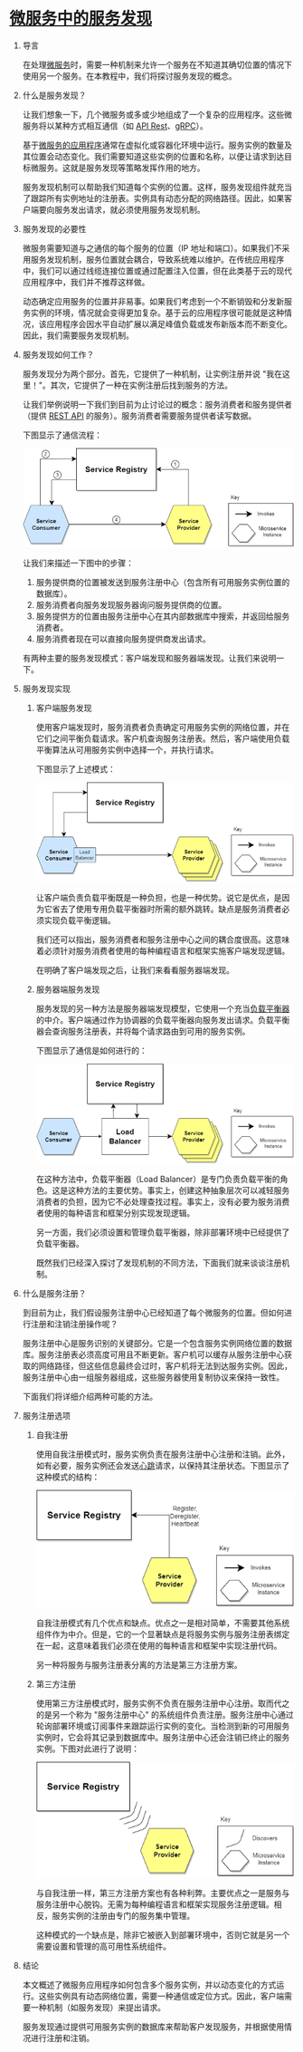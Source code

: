 # [微服务中的服务发现](https://www.baeldung.com/cs/service-discovery-microservices)

1. 导言

    在处理[微服务](https://www.baeldung.com/cs/microservices-cross-cutting-concerns)时，需要一种机制来允许一个服务在不知道其确切位置的情况下使用另一个服务。在本教程中，我们将探讨服务发现的概念。

2. 什么是服务发现？

    让我们想象一下，几个微服务或多或少地组成了一个复杂的应用程序。这些微服务将以某种方式相互通信（如 [API Rest](https://www.baeldung.com/rest-with-spring-series)、[gRPC](https://www.baeldung.com/grpc-introduction)）。

    基于[微服务的应用程序](https://www.baeldung.com/spring-microservices-guide)通常在虚拟化或容器化环境中运行。服务实例的数量及其位置会动态变化。我们需要知道这些实例的位置和名称，以便让请求到达目标微服务。这就是服务发现等策略发挥作用的地方。

    服务发现机制可以帮助我们知道每个实例的位置。这样，服务发现组件就充当了跟踪所有实例地址的注册表。实例具有动态分配的网络路径。因此，如果客户端要向服务发出请求，就必须使用服务发现机制。

3. 服务发现的必要性

    微服务需要知道与之通信的每个服务的位置（IP 地址和端口）。如果我们不采用服务发现机制，服务位置就会耦合，导致系统难以维护。在传统应用程序中，我们可以通过线缆连接位置或通过配置注入位置，但在此类基于云的现代应用程序中，我们并不推荐这样做。

    动态确定应用服务的位置并非易事。如果我们考虑到一个不断销毁和分发新服务实例的环境，情况就会变得更加复杂。基于云的应用程序很可能就是这种情况，该应用程序会因水平自动扩展以满足峰值负载或发布新版本而不断变化。因此，我们需要服务发现机制。

4. 服务发现如何工作？

    服务发现分为两个部分。首先，它提供了一种机制，让实例注册并说 "我在这里！"。其次，它提供了一种在实例注册后找到服务的方法。

    让我们举例说明一下我们到目前为止讨论过的概念：服务消费者和服务提供者（提供 [REST API](https://www.baeldung.com/cs/rest-architecture) 的服务）。服务消费者需要服务提供者读写数据。

    下图显示了通信流程：

    ![服务发现 1-1](pic/Service-Discovery-1-1.webp)

    让我们来描述一下图中的步骤：

    1. 服务提供商的位置被发送到服务注册中心（包含所有可用服务实例位置的数据库）。
    2. 服务消费者向服务发现服务器询问服务提供商的位置。
    3. 服务提供方的位置由服务注册中心在其内部数据库中搜索，并返回给服务消费者。
    4. 服务消费者现在可以直接向服务提供商发出请求。

    有两种主要的服务发现模式：客户端发现和服务器端发现。让我们来说明一下。

5. 服务发现实现

    1. 客户端服务发现

        使用客户端发现时，服务消费者负责确定可用服务实例的网络位置，并在它们之间平衡负载请求。客户机查询服务注册表。然后，客户端使用负载平衡算法从可用服务实例中选择一个，并执行请求。

        下图显示了上述模式：

        ![服务发现客户端](pic/Service-Discovery-Client-Side.webp)

        让客户端负责负载平衡既是一种负担，也是一种优势。说它是优点，是因为它省去了使用专用负载平衡器时所需的额外跳转。缺点是服务消费者必须实现负载平衡逻辑。

        我们还可以指出，服务消费者和服务注册中心之间的耦合度很高。这意味着必须针对服务消费者使用的每种编程语言和框架实施客户端发现逻辑。

        在明确了客户端发现之后，让我们来看看服务器端发现。

    2. 服务器端服务发现

        服务发现的另一种方法是服务器端发现模型，它使用一个充当[负载平衡器](https://www.baeldung.com/zuul-load-balancing)的中介。客户端通过作为协调器的负载平衡器向服务发出请求。负载平衡器会查询服务注册表，并将每个请求路由到可用的服务实例。

        下图显示了通信是如何进行的：

        ![服务发现服务器端](pic/Service-Discovery-Server-Side.webp)

        在这种方法中，负载平衡器（Load Balancer）是专门负责负载平衡的角色。这是这种方法的主要优势。事实上，创建这种抽象层次可以减轻服务消费者的负担，因为它不必处理查找过程。事实上，没有必要为服务消费者使用的每种语言和框架分别实现发现逻辑。

        另一方面，我们必须设置和管理负载平衡器，除非部署环境中已经提供了负载平衡器。

        既然我们已经深入探讨了发现机制的不同方法，下面我们就来谈谈注册机制。

6. 什么是服务注册？

    到目前为止，我们假设服务注册中心已经知道了每个微服务的位置。但如何进行注册和注销注册操作呢？

    服务注册中心是服务识别的关键部分。它是一个包含服务实例网络位置的数据库。服务注册表必须高度可用且不断更新。客户机可以缓存从服务注册中心获取的网络路径，但这些信息最终会过时，客户机将无法到达服务实例。因此，服务注册中心由一组服务器组成，这些服务器使用复制协议来保持一致性。

    下面我们将详细介绍两种可能的方法。

7. 服务注册选项

    1. 自我注册

        使用自我注册模式时，服务实例负责在服务注册中心注册和注销。此外，如有必要，服务实例还会发送[心跳](https://martinfowler.com/articles/patterns-of-distributed-systems/heartbeat.html)请求，以保持其注册状态。下图显示了这种模式的结构：

        ![服务发现-自我注册](pic/Service-Discovery-Self-Registration.webp)

        自我注册模式有几个优点和缺点。优点之一是相对简单，不需要其他系统组件作为中介。但是，它的一个显著缺点是将服务实例与服务注册表绑定在一起，这意味着我们必须在使用的每种语言和框架中实现注册代码。

        另一种将服务与服务注册表分离的方法是第三方注册方案。

    2. 第三方注册

        使用第三方注册模式时，服务实例不负责在服务注册中心注册。取而代之的是另一个称为 "服务注册中心" 的系统组件负责注册。服务注册中心通过轮询部署环境或订阅事件来跟踪运行实例的变化。当检测到新的可用服务实例时，它会将其记录到数据库中。服务注册中心还会注销已终止的服务实例。下图对此进行了说明：

        ![服务发现-三方注册](pic/Service-Discovery-3rd-Registration.webp)

        与自我注册一样，第三方注册方案也有各种利弊。主要优点之一是服务与服务注册中心脱钩。无需为每种编程语言和框架实现服务注册逻辑。相反，服务实例的注册由专门的服务集中管理。

        这种模式的一个缺点是，除非它被嵌入到部署环境中，否则它就是另一个需要设置和管理的高可用性系统组件。

8. 结论

    本文概述了微服务应用程序如何包含多个服务实例，并以动态变化的方式运行。这些实例具有动态网络位置，需要一种通信或定位方式。因此，客户端需要一种机制（如服务发现）来提出请求。

    服务发现通过提供可用服务实例的数据库来帮助客户发现服务，并根据使用情况进行注册和注销。
